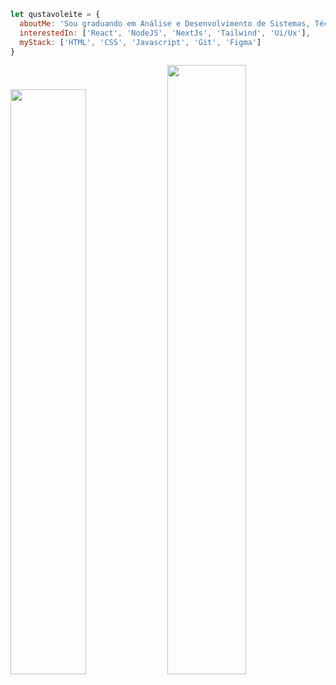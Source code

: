 ```javascript
let qustavoleite = {
  aboutMe: 'Sou graduando em Análise e Desenvolvimento de Sistemas, Técnico em Informática e entusiasta de desenvolvimento Front-end.',
  interestedIn: ['React', 'NodeJS', 'NextJs', 'Tailwind', 'Ui/Ux'],
  myStack: ['HTML', 'CSS', 'Javascript', 'Git', 'Figma']
}
```
<img width="49%" src="https://github-readme-stats.vercel.app/api/top-langs?username=qustavoleite&show_icons=true&locale=en&layout=compact&theme=dark&hide_border=true"/> <img width="50%" src="https://github-readme-stats.vercel.app/api?username=qustavoleite&show_icons=true&theme=dark&hide_border=true"/>

<!--<a href = "mailto:"><img src="https://img.shields.io/badge/-Gmail-%23333?style=for-the-badge&logo=gmail&logoColor=white" target="_blank"></a> <a href="https://www.linkedin.com/in/qustavoleite/" target="_blank"><img src="https://img.shields.io/badge/-LinkedIn-%230077B5?style=for-the-badge&logo=linkedin&logoColor=white"></a>-->

